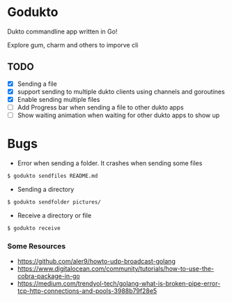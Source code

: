 # Godukto
Dukto commandline app written in Go!

Explore gum, charm and others to imporve cli

## TODO
- [x] Sending a file  
- [x] support sending to multiple dukto clients using channels and goroutines
- [x] Enable sending multiple files
- [ ] Add Progress bar when sending a file to other dukto apps
- [ ] Show waiting animation when waiting for other dukto apps to show up

# Bugs
- Error when sending a folder. It crashes when sending some files


```sh
$ godukto sendfiles README.md
```

- Sending a directory

```sh
$ godukto sendfolder pictures/
```

- Receive a directory or file

```sh
$ godukto receive 
```

### Some Resources
- https://github.com/aler9/howto-udp-broadcast-golang
- https://www.digitalocean.com/community/tutorials/how-to-use-the-cobra-package-in-go
- https://medium.com/trendyol-tech/golang-what-is-broken-pipe-error-tcp-http-connections-and-pools-3988b79f28e5
